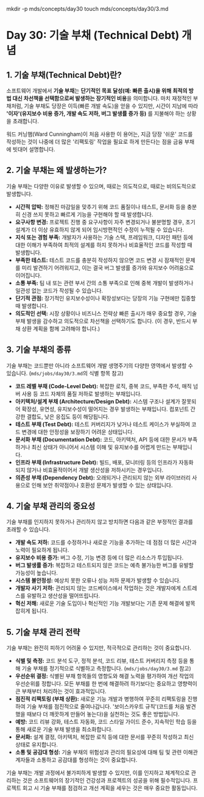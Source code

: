 mkdir -p mds/concepts/day30
touch mds/concepts/day30/3.md

# Day 30: 기술 부채 (Technical Debt) 개념

## 1. 기술 부채(Technical Debt)란?

소프트웨어 개발에서 **기술 부채**는 **단기적인 목표 달성(예: 빠른 출시)을 위해 최적의 방법 대신 차선책을 선택함으로써 발생하는 장기적인 비용**을 의미합니다. 마치 재정적인 부채처럼, 기술 부채도 당장은 이득(빠른 개발 속도)을 얻을 수 있지만, 시간이 지남에 따라 **'이자'(유지보수 비용 증가, 개발 속도 저하, 버그 발생률 증가 등)** 를 지불해야 하는 상황을 초래합니다.

워드 커닝햄(Ward Cunningham)이 처음 사용한 이 용어는, 지금 당장 '쉬운' 코드를 작성하는 것이 나중에 더 많은 '리팩토링' 작업을 필요로 하게 만든다는 점을 금융 부채에 빗대어 설명합니다.

## 2. 기술 부채는 왜 발생하는가?

기술 부채는 다양한 이유로 발생할 수 있으며, 때로는 의도적으로, 때로는 비의도적으로 발생합니다.

-   **시간적 압박:** 정해진 마감일을 맞추기 위해 코드 품질이나 테스트, 문서화 등을 충분히 신경 쓰지 못하고 빠르게 기능을 구현해야 할 때 발생합니다.
-   **요구사항 변경:** 프로젝트 진행 중 요구사항이 자주 변경되거나 불분명할 경우, 초기 설계가 더 이상 유효하지 않게 되어 임시방편적인 수정이 누적될 수 있습니다.
-   **지식 또는 경험 부족:** 개발자가 사용하는 기술 스택, 프레임워크, 디자인 패턴 등에 대한 이해가 부족하여 최적의 설계를 하지 못하거나 비효율적인 코드를 작성할 때 발생합니다.
-   **부족한 테스트:** 테스트 코드를 충분히 작성하지 않으면 코드 변경 시 잠재적인 문제를 미리 발견하기 어려워지고, 이는 결국 버그 발생률 증가와 유지보수 어려움으로 이어집니다.
-   **소통 부족:** 팀 내 또는 관련 부서 간의 소통 부족으로 인해 중복 개발이 발생하거나 일관성 없는 코드가 작성될 수 있습니다.
-   **단기적 관점:** 장기적인 유지보수성이나 확장성보다는 당장의 기능 구현에만 집중할 때 발생합니다.
-   **의도적인 선택:** 시장 상황이나 비즈니스 전략상 빠른 출시가 매우 중요할 경우, 기술 부채 발생을 감수하고 의도적으로 차선책을 선택하기도 합니다. (이 경우, 반드시 부채 상환 계획을 함께 고려해야 합니다.)

## 3. 기술 부채의 종류

기술 부채는 코드뿐만 아니라 소프트웨어 개발 생명주기의 다양한 영역에서 발생할 수 있습니다. (`mds/jobs/day30/3.md`의 식별 항목 참고)

-   **코드 레벨 부채 (Code-Level Debt):** 복잡한 로직, 중복 코드, 부족한 주석, 매직 넘버 사용 등 코드 자체의 품질 저하로 발생하는 부채입니다.
-   **아키텍처/설계 부채 (Architecture/Design Debt):** 시스템 구조나 설계가 잘못되어 확장성, 유연성, 유지보수성이 떨어지는 경우 발생하는 부채입니다. 컴포넌트 간 강한 결합도, 낮은 응집도 등이 해당됩니다.
-   **테스트 부채 (Test Debt):** 테스트 커버리지가 낮거나 테스트 케이스가 부실하여 코드 변경에 대한 안정성을 보장하기 어려운 상태입니다.
-   **문서화 부채 (Documentation Debt):** 코드, 아키텍처, API 등에 대한 문서가 부족하거나 최신 상태가 아니어서 시스템 이해 및 유지보수를 어렵게 만드는 부채입니다.
-   **인프라 부채 (Infrastructure Debt):** 빌드, 배포, 모니터링 등의 인프라가 자동화되지 않거나 비효율적이어서 개발 생산성을 저하시키는 경우입니다.
-   **의존성 부채 (Dependency Debt):** 오래되거나 관리되지 않는 외부 라이브러리 사용으로 인해 보안 취약점이나 호환성 문제가 발생할 수 있는 상태입니다.

## 4. 기술 부채 관리의 중요성

기술 부채를 인지하지 못하거나 관리하지 않고 방치하면 다음과 같은 부정적인 결과를 초래할 수 있습니다.

-   **개발 속도 저하:** 코드를 수정하거나 새로운 기능을 추가하는 데 점점 더 많은 시간과 노력이 필요하게 됩니다.
-   **유지보수 비용 증가:** 버그 수정, 기능 변경 등에 더 많은 리소스가 투입됩니다.
-   **버그 발생률 증가:** 복잡하고 테스트되지 않은 코드는 예측 불가능한 버그를 유발할 가능성이 높습니다.
-   **시스템 불안정성:** 예상치 못한 오류나 성능 저하 문제가 발생할 수 있습니다.
-   **개발자 사기 저하:** 관리되지 않는 코드베이스에서 작업하는 것은 개발자에게 스트레스를 유발하고 생산성을 떨어뜨립니다.
-   **혁신 저해:** 새로운 기술 도입이나 혁신적인 기능 개발보다는 기존 문제 해결에 발목 잡히게 됩니다.

## 5. 기술 부채 관리 전략

기술 부채는 완전히 피하기 어려울 수 있지만, 적극적으로 관리하는 것이 중요합니다.

-   **식별 및 측정:** 코드 분석 도구, 정적 분석, 코드 리뷰, 테스트 커버리지 측정 등을 통해 기술 부채를 정기적으로 식별하고 측정합니다. (`mds/jobs/day30/3.md` 참고)
-   **우선순위 결정:** 식별된 부채 항목들의 영향도와 해결 노력을 평가하여 개선 작업의 우선순위를 정합니다. 모든 부채를 한 번에 해결하려 하기보다는 중요하고 영향력이 큰 부채부터 처리하는 것이 효과적입니다.
-   **점진적 리팩토링 (부채 상환):** 새로운 기능 개발과 병행하여 꾸준히 리팩토링을 진행하여 기술 부채를 점진적으로 줄여나갑니다. '보이스카우트 규칙'(코드를 처음 발견했을 때보다 더 깨끗하게 만들어 놓는다)을 실천하는 것도 좋은 방법입니다.
-   **예방:** 코드 리뷰 강화, 테스트 자동화, 코드 스타일 가이드 준수, 지속적인 학습 등을 통해 새로운 기술 부채 발생을 최소화합니다.
-   **문서화:** 설계 결정, 아키텍처, 복잡한 로직 등에 대한 문서를 꾸준히 작성하고 최신 상태로 유지합니다.
-   **소통 및 공감대 형성:** 기술 부채의 위험성과 관리의 필요성에 대해 팀 및 관련 이해관계자들과 소통하고 공감대를 형성하는 것이 중요합니다.

기술 부채는 개발 과정에서 불가피하게 발생할 수 있지만, 이를 인지하고 체계적으로 관리하는 것은 소프트웨어의 장기적인 건강성과 프로젝트의 성공을 위해 필수적입니다. 프로젝트 회고 시 기술 부채를 점검하고 개선 계획을 세우는 것은 매우 중요한 활동입니다. 